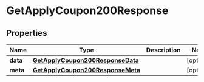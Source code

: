 

# GetApplyCoupon200Response


## Properties

| Name | Type | Description | Notes |
|------------ | ------------- | ------------- | -------------|
|**data** | [**GetApplyCoupon200ResponseData**](GetApplyCoupon200ResponseData.md) |  |  [optional] |
|**meta** | [**GetApplyCoupon200ResponseMeta**](GetApplyCoupon200ResponseMeta.md) |  |  [optional] |



